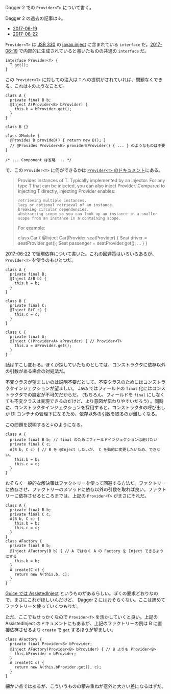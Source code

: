 Dagger 2 での `Provider<T>` について書く。

Dagger 2 の過去の記事は↓。

- [2017-06-19][]
- [2017-06-22][]

`Provider<T>` は [JSR 330](https://jcp.org/en/jsr/detail?id=330) の [javax.inject](http://docs.oracle.com/javaee/7/api/javax/inject/package-summary.html) に含まれている `interface` だ。[2017-06-19][] で内部的に生成されていると書いたものの共通の `interface` だ。

```
interface Provider<T> {
  T get();
}
```

この `Provider<T>` に対しての注入は `T` への提供がされていれば、問題なくできる。これは↓のようなことだ。

```
class A {
  private final B b;
  @Inject A(Provider<B> bProvider) {
    this.b = bProvider.get();
  }
}

class B {}

class XModule {
  @Provides B provideB() { return new B(); }
  // @Provides Provider<B> providerBProvider() { ... } のようなものは不要
}

/* ... Component は省略 ... */
```

で、この `Provider<T>` に何ができるかは [`Provider<T>` のドキュメント](http://docs.oracle.com/javaee/7/api/javax/inject/Provider.html)にある。

> Provides instances of T. Typically implemented by an injector. For any type T that can be injected, you can also inject Provider<T>. Compared to injecting T directly, injecting Provider<T> enables:
>
>     retrieving multiple instances.
>     lazy or optional retrieval of an instance.
>     breaking circular dependencies.
>     abstracting scope so you can look up an instance in a smaller scope from an instance in a containing scope.
>
> For example:
>
>    class Car {
>      @Inject Car(Provider<Seat> seatProvider) {
>        Seat driver = seatProvider.get();
>        Seat passenger = seatProvider.get();
>        ...
>      }
>    }

[2017-06-22][] で循環依存について書いた。これの回避策はいろいろあるが、 `Provider<T>` を使うのもひとつだ。

```
class A {
  private final B;
  @Inject A(B b) {
    this.b = b;
  }
}

class B {
  private final C;
  @Inject B(C c) {
    this.c = c;
  }
}

class C {
  private final A;
  @Inject C(Provider<A> aProvider) { // Provider<T>
    this.a = aProvider.get();
  }
}
```

話はすこし変わる。ぼくが探していたものとしては、コンストラクタに依存以外の引数がある場合の対処法だ。

不変クラスが望ましいのは説明不要だとして、不変クラスのためにはコンストラクタインジェクションが望ましい。 Java ではフィールドの `final` 化にはコンストラクタでの設定が不可欠だからだ。 (もちろん、フィールドを `final` にしなくても不変クラスは実現できるのだけど、より意図が伝わりやすいだろう) 。同時に、コンストラクタインジェクションを採用すると、コンストラクタの呼び出しが DI コンテナの管理下になるため、依存以外の引数を取るのが難しくなる。

この問題を説明すると↓のようになる。

```
class A {
  private final B b; // final のためにフィールドインジェクションは避けたい
  private final C c;
  A(B b, C c) { // B を @Inject したいが、 C を動的に変更したいため、できない。
    this.b = b;
    this.c = c;
  }
}
```

おそらく一般的な解決策はファクトリーを使って回避する方法だ。ファクトリーに依存させ、ファクトリーのメソッドに依存以外の引数を取れば良い。ファクトリーに依存させるところまでは、上記の `Provider<T>` がまさにそれだ。

```
class A {
  private final B b;
  private final C c;
  A(B b, C c) {
    this.b = b;
    this.c = c;
  }
}
class AFactory {
  private final B b;
  @Inject AFactory(B b) { // A ではなく A の Factory を Inject できるようにする
    this.b = b;
  }
  A create(C c) {
    return new A(this.b, c);
  }
}
```

[Guice では AssistedInject](https://github.com/google/guice/wiki/AssistedInject) というものがあるらしい。ぼくの要求どおりなので、まさにこれがほしいんだけど、 Dagger 2 にはおそらくない。ここは諦めてファクトリーを使っていくつもりだ。

ただ、ここでもせっかくなので `Provider<T>` を活かしていくと良い。上記の AssistedInject のドキュメントにもあるが、上記のファクトリーの例は B に直接依存させるより `create` で `get` するほうが望ましい。

```
class AFactory {
  private final Provider<B> bProvider;
  @Inject AFactory(Provider<B> bProvider) { // B よりも Provider<B>
    this.bProvider = bProvider;
  }
  A create(C c) {
    return new A(this.bProvider.get(), c);
  }
}
```

細かい点ではあるが、こういうものの積み重ねが意外と大きい差になるはずだ。

[2017-06-19]: https://blog.bouzuya.net/2017/06/19/
[2017-06-22]: https://blog.bouzuya.net/2017/06/22/
